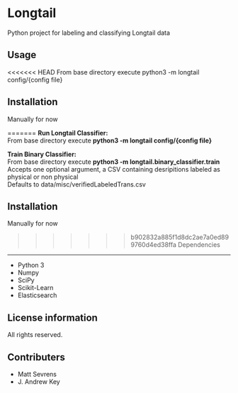 Longtail
=====
Python project for labeling and classifying Longtail data

Usage
------------
<<<<<<< HEAD
From base directory execute python3 -m longtail config/{config file}

Installation
------------
Manually for now

=======
**Run Longtail Classifier:**<br>
From base directory execute **python3 -m longtail config/{config file}**

**Train Binary Classifier:**<br>
From base directory execute **python3 -m longtail.binary_classifier.train**<br>
Accepts one optional argument, a CSV containing desripitions labeled as physical or non physical<br>
Defaults to data/misc/verifiedLabeledTrans.csv

Installation
------------
Manually for now

>>>>>>> b902832a885f1d8dc2ae7a0ed899760d4ed38ffa
Dependencies
------------
* Python 3
* Numpy
* SciPy
* Scikit-Learn
* Elasticsearch

License information
-------------------
All rights reserved.

Contributers
------------
* Matt Sevrens
* J. Andrew Key
